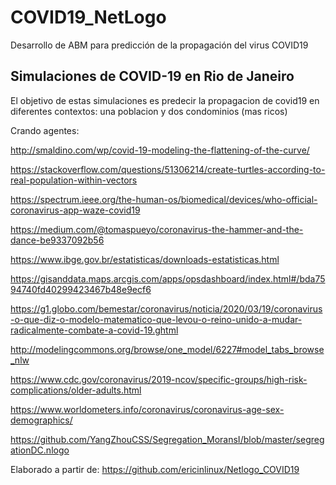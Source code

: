 # COVID19_NetLogo
Desarrollo de ABM para predicción de la propagación del virus COVID19


## Simulaciones de COVID-19 en Rio de Janeiro
El objetivo de estas simulaciones es predecir la propagacion de covid19 en diferentes contextos: una poblacion y dos condominios (mas ricos)


Crando agentes:

http://smaldino.com/wp/covid-19-modeling-the-flattening-of-the-curve/

https://stackoverflow.com/questions/51306214/create-turtles-according-to-real-population-within-vectors

https://spectrum.ieee.org/the-human-os/biomedical/devices/who-official-coronavirus-app-waze-covid19

https://medium.com/@tomaspueyo/coronavirus-the-hammer-and-the-dance-be9337092b56

https://www.ibge.gov.br/estatisticas/downloads-estatisticas.html

https://gisanddata.maps.arcgis.com/apps/opsdashboard/index.html#/bda7594740fd40299423467b48e9ecf6

https://g1.globo.com/bemestar/coronavirus/noticia/2020/03/19/coronavirus-o-que-diz-o-modelo-matematico-que-levou-o-reino-unido-a-mudar-radicalmente-combate-a-covid-19.ghtml

http://modelingcommons.org/browse/one_model/6227#model_tabs_browse_nlw

https://www.cdc.gov/coronavirus/2019-ncov/specific-groups/high-risk-complications/older-adults.html

https://www.worldometers.info/coronavirus/coronavirus-age-sex-demographics/

https://github.com/YangZhouCSS/Segregation_MoransI/blob/master/segregationDC.nlogo

Elaborado a partir de:
https://github.com/ericinlinux/Netlogo_COVID19
